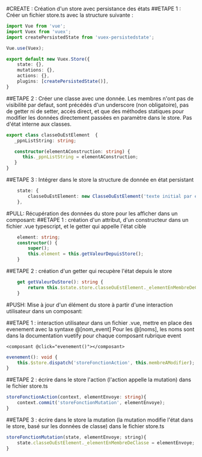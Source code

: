 #CREATE : Création d'un store avec persistance des états
##ETAPE 1 : Créer un fichier store.ts avec la structure suivante :

```typescript
import Vue from 'vue';
import Vuex from 'vuex';
import createPersistedState from 'vuex-persistedstate';

Vue.use(Vuex);

export default new Vuex.Store({
	state: {},
	mutations: {},
	actions: {},
	plugins: [createPersistedState()],
}
```

##ETAPE 2 : Créer une classe avec une donnée. Les membres n'ont pas de visibilité par defaut, sont précédés d'un underscore (non obligatoire), pas de getter ni de setter, accès direct, et que des méthodes statiques pour modifier les données directement passées en paramètre dans le store. Pas d'état interne aux classes.

```typescript
export class classeOuEstElement  {
   _ppnListString: string;

   constructor(elementAConstruction: string) {
      this._ppnListString = elementAConstruction;
   }
}
```

##ETAPE 3 : Intégrer dans le store la structure de donnée en état persistant
```typescript
	state: {
		classeOuEstElement: new ClasseOuEstElement('texte initial par exemple'),
	},
```
		

#PULL: Récupération des données du store pour les afficher dans un composant:
##ETAPE 1 : création d'un attribut, d'un constructeur dans un fichier .vue typescript, et le getter qui appelle l'état cible
```typescript
	element: string;
	constructor() {
		super();
		this.element = this.getValeurDepuisStore();
	}
```
##ETAPE 2 : création d'un getter qui recupère l'état depuis le store
```typescript
	get getValeurDuStore(): string {
		return this.$state.store.classeOuEstElement._elementEnMembreDeClasse;
	}
```
#PUSH: Mise à jour d'un élément du store à partir d'une interaction utilisateur dans un composant:

##ETAPE 1 : interaction utilisateur dans un fichier .vue, mettre en place des evenement avec la syntaxe @[nom_event]
Pour les @[noms], les noms sont dans la documentation vuetify pour chaque composant rubrique event
```
<composant @click="evenement()"></composant>
```

```typescript
evenement(): void {
	this.$store.dispatch('storeFonctionAction', this.membreAModifier);
}
```

##ETAPE 2 : écrire dans le store l'action (l'action appelle la mutation) dans le fichier store.ts
```typescript
storeFonctionAction(context, elementEnvoye: string){
	context.commit('storeFonctionMutation', elementEnvoye);
}
```
##ETAPE 3 : écrire dans le store la mutation (la mutation modifie l'état dans le store, basé sur les données de classe) dans le fichier store.ts
```typescript
storeFonctionMutation(state, elementEnvoye; string){
	state.classeOuEstElement._elementEnMembreDeClasse = elementEnvoye;
}
```